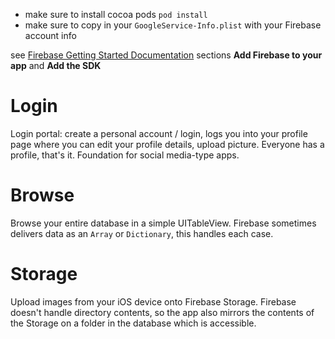 * make sure to install cocoa pods `pod install`
* make sure to copy in your `GoogleService-Info.plist` with your Firebase account info

see [Firebase Getting Started Documentation](https://firebase.google.com/docs/ios/setup) sections __Add Firebase to your app__ and __Add the SDK__

# Login

Login portal: create a personal account / login, logs you into your profile page where you can edit your profile details, upload picture. Everyone has a profile, that's it. Foundation for social media-type apps.

# Browse

Browse your entire database in a simple UITableView. Firebase sometimes delivers data as an `Array` or `Dictionary`, this handles each case.

# Storage

Upload images from your iOS device onto Firebase Storage. Firebase doesn't handle directory contents, so the app also mirrors the contents of the Storage on a folder in the database which is accessible.